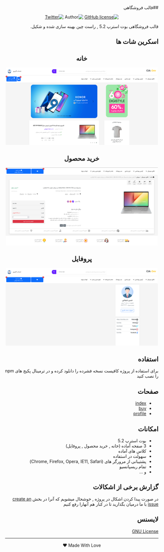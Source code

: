 <div dir="rtl">

##قالب فروشگاهی  

<div align="center">

[![GitHub license](https://img.shields.io/github/license/YasinDehfuli/Login-Page)](https://github.com/YasinDehfuli/Login-Page/blob/master/LICENSE)
![Author](https://img.shields.io/badge/author-CIADEV-blue.svg)
[![Twitter](https://img.shields.io/twitter/url/https/github.com/YasinDehfuli/Login-Page/.svg?style=social)](https://twitter.com/YasinDehfuli)

</div>

قالب فروشگاهی بوت استرپ 5.2 , راست چین بهینه سازی شده و شکیل.

##  اسکرین شات ها

<div align="center">
<h2>خانه</h2>
<img src="assets/img/shop-index.png" width="500px">
</div>
<div align="center">
<h2>خرید محصول</h2>
<img src="assets/img/shop-buy.png" width="500px">
</div>
<div align="center">
<h2>پروفایل</h2>
<img src="assets/img/shop-profile.png" width="500px">
</div>

##  استفاده
برای استفاده از پروژه کافیست نسخه فشرده را دانلود کرده و در ترمینال پکیج های npm را نصب کنید

## صفحات 
- [index](https://github.com/CIA-dev/Shop/index.html)
- [buy](https://github.com/CIA-dev/Shop/Single.html)
- [profile](https://github.com/CIA-dev/Shop/profile.html)


## امکانات 

- بوت استرپ 5.2
- 3 صفحه آماده (خانه , خرید محصول , پروفایل)
- کلاس های آماده
- سهولت در استفاده
- پشتیبانی از مرورگر های (Chrome, Firefox, Opera, IE11, Safari)
- تمام ریسپانسیو
- و ...


## گزارش برخی از اشکالات
در صورت پیدا کردن اشکال در پروژه , خوشحال میشویم که آنرا در بخش [create an issue](https://github.com/CIA-dev/Shop/issues)
با ما درمیان بگذارید تا در کنار هم آنهارا رفع کنیم


## لایسنس 
[GNU License](http://opensource.org/licenses/GNU)

---
<div align="center">Made With Love ❤️</div>

</div>
